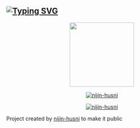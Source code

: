 

## [![Typing SVG](https://readme-typing-svg.herokuapp.com?font=Lemon+milk&color=Y70000&lines=Welcome+to+maalutty's+profile)](https://git.io/typing-svg)


<div align="center">
  <a href="https://ibb.co/4wyvT9j"><img src="https://i.ibb.co/C7ZVWh7/Screenshot-2021-10-25-21-10-01-2.png""width="170" height="170"/>
  <p align="center">
<a href="#"><img title="nijin-husni" src="https://img.shields.io/badge/-nijin_husni-blue?&style=for-the-badge"></a>
</p>
  </p>

<p align="center">

<a href="https://github.com/nijin-husni"><img title="nijin-husni" src="https://img.shields.io/badge/author-nijin?color=black&style=for-the-badge&logo=github"></a>

</div>

<p align="center">

Project created by <a href="https://github.com/nijin-husni">nijin-husni</a> to make it public





<!---
nijin-husni/nijin-husni is a ✨ special ✨ repository because its `README.md` (this file) appears on your GitHub profile.
You can click the Preview link to take a look at your changes.
--->

